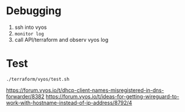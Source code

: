# Debugging

1. ssh into vyos
2. `monitor log`
3. call API/terraform and observ vyos log

# Test

`./terraform/vyos/test.sh`


https://forum.vyos.io/t/dhcp-client-names-misregistered-in-dns-forwarder/8382
https://forum.vyos.io/t/ideas-for-getting-wireguard-to-work-with-hostname-instead-of-ip-address/8792/4
